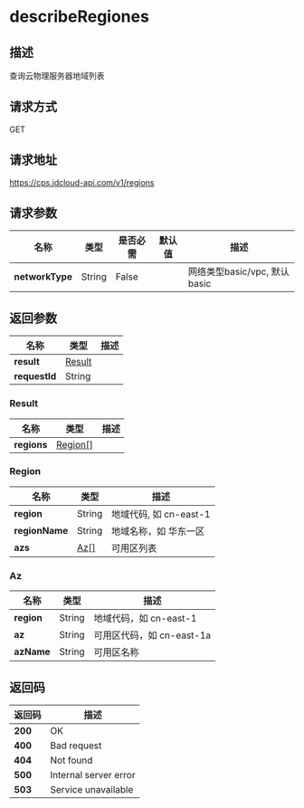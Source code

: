 # describeRegiones


## 描述
查询云物理服务器地域列表

## 请求方式
GET

## 请求地址
https://cps.jdcloud-api.com/v1/regions


## 请求参数
|名称|类型|是否必需|默认值|描述|
|---|---|---|---|---|
|**networkType**|String|False| |网络类型basic/vpc, 默认basic|


## 返回参数
|名称|类型|描述|
|---|---|---|
|**result**|[Result](describeregiones#result)| |
|**requestId**|String| |

### <div id="result">Result</div>
|名称|类型|描述|
|---|---|---|
|**regions**|[Region[]](describeregiones#region)| |
### <div id="region">Region</div>
|名称|类型|描述|
|---|---|---|
|**region**|String|地域代码, 如 cn-east-1|
|**regionName**|String|地域名称，如 华东一区|
|**azs**|[Az[]](describeregiones#az)|可用区列表|
### <div id="az">Az</div>
|名称|类型|描述|
|---|---|---|
|**region**|String|地域代码，如 cn-east-1|
|**az**|String|可用区代码，如 cn-east-1a|
|**azName**|String|可用区名称|

## 返回码
|返回码|描述|
|---|---|
|**200**|OK|
|**400**|Bad request|
|**404**|Not found|
|**500**|Internal server error|
|**503**|Service unavailable|
